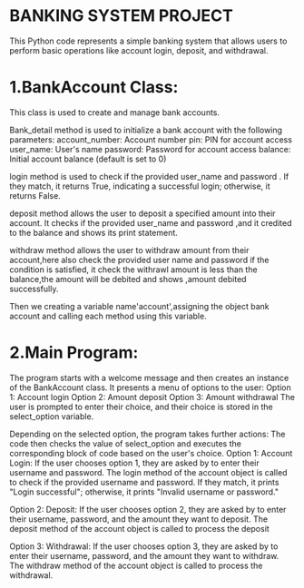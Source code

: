 # BANKING SYSTEM PROJECT

This Python code represents a simple banking system that allows users to perform basic operations like account login, deposit, and withdrawal.

# 1.BankAccount Class:
This class is used to create and manage bank accounts.

Bank_detail method is used to initialize a bank account with the following parameters:
account_number: Account number
pin: PIN for account access
user_name: User's name
password: Password for account access
balance: Initial account balance (default is set to 0)

login method is used to check if the provided user_name and password . If they match, it returns True, indicating a successful login; otherwise, it returns False.

deposit method allows the user to deposit a specified amount into their account. It checks if the provided user_name and password ,and it credited to the balance and shows its print statement.


withdraw method allows the user to withdraw  amount from their account,here also check the provided user name and password if the condition is satisfied,
it check the withrawl amount is less than the balance,the amount will be debited and shows ,amount debited successfully.

Then we creating a variable name'account',assigning the object bank account and calling each method using this variable.

# 2.Main Program:
The program starts with a welcome message and then creates an instance of the BankAccount class.
It presents a menu of options to the user:
Option 1: Account login
Option 2: Amount deposit
Option 3: Amount withdrawal
The user is prompted to enter their choice, and their choice is stored in the select_option variable.

Depending on the selected option, the program takes further actions:
The code then checks the value of select_option and executes the corresponding block of code based on the user's choice.
Option 1: Account Login:
If the user chooses option 1, they are asked by to enter their username and password.
The login method of the account object is called to check if the provided username and password. 
If they match, it prints "Login successful"; otherwise, it prints "Invalid username or password."

Option 2: Deposit:
If the user chooses option 2, they are asked by to enter their username, password, and the amount they want to deposit. 
The deposit method of the account object is called to process the deposit

Option 3: Withdrawal:
If the user chooses option 3, they are asked by to enter their username, password, and the amount they want to withdraw.
The withdraw method of the account object is called to process the withdrawal.



